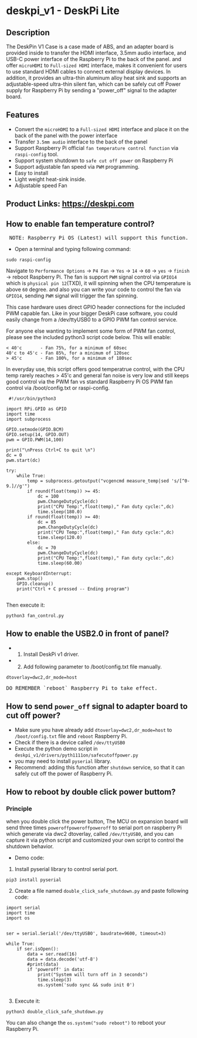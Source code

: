 # deskpi_v1 - DeskPi Lite
## Description 
The DeskPin V1 Case is a case made of ABS, and an adapter board is provided inside to transfer the HDMI interface, 3.5mm audio interface, and USB-C power interface of the Raspberry Pi to the back of the panel.
and offer `microHDMI` to `Full-sized HDMI` interface, makes it convenient for users to use standard HDMI cables to connect external display devices. 
In addition, it provides an ultra-thin aluminum alloy heat sink and supports an adjustable-speed ultra-thin silent fan, which can be safely cut off Power supply for Raspberry Pi  by sending a "power_off" signal to the adapter board.
## Features
* Convert the `microHDMI` to a `Full-sized HDMI` interface and place it on the back of the panel with the power interface
* Transfer `3.5mm audio` interface to the back of the panel
* Support Raspberry Pi official `fan temperature control function` via `raspi-config` tool.
* Support system shutdown to `safe cut off power` on Raspberry Pi 
* Support adjustable fan speed via `PWM` programming.
* Easy to install 
* Light weight heat-sink inside.
* Adjustable speed Fan
## Product Links: https://deskpi.com

## How to enable fan temperature control? 
<pre> NOTE: Raspberry Pi OS (Latest) will support this function.</pre>
* Open a terminal and typing following command:
```
sudo raspi-config 
```

Navigate to `Performance Options` -> `P4 Fan` -> `Yes` -> `14` -> `60` -> `yes` -> `finish` -> reboot Raspberry Pi.
The fan is support `PWM` signal control via `GPIO14` which is `physical pin 12`(TXD), it will spinning when the CPU temperature is above `60` degree.
and also you can write your code to control the fan via `GPIO14`, sending `PWM` signal will trigger the fan spinning.

This case hardware uses direct GPIO header connections for the included PWM capable fan. Like in your bigger DeskPi case software, you could easily change from a /dev/ttyUSB0 to a GPIO PWM fan control service.

For anyone else wanting to implement some form of PWM fan control, please see the included python3 script code below. This will enable: 

```
< 40'c       - Fan 75%, for a minimum of 60sec
40'c to 45'c - Fan 85%, for a minimum of 120sec
> 45'c       - Fan 100%, for a minimum of 180sec
```
In everyday use, this script offers good temperatrue control, with the CPU temp rarely reaches > 45'c and general fan noise is very low and still keeps good control via the PWM fan vs standard Raspberry Pi OS PWM fan control via /boot/config.txt or raspi-config.

```
 #!/usr/bin/python3

import RPi.GPIO as GPIO
import time
import subprocess

GPIO.setmode(GPIO.BCM)
GPIO.setup(14, GPIO.OUT)
pwm = GPIO.PWM(14,100)

print("\nPress Ctrl+C to quit \n")
dc = 0
pwm.start(dc)

try:
    while True:
        temp = subprocess.getoutput("vcgencmd measure_temp|sed 's/[^0-9.]//g'")
        if round(float(temp)) >= 45:
            dc = 100
            pwm.ChangeDutyCycle(dc)
            print("CPU Temp:",float(temp)," Fan duty cycle:",dc)
            time.sleep(180.0)
        if round(float(temp)) >= 40:
            dc = 85
            pwm.ChangeDutyCycle(dc)
            print("CPU Temp:",float(temp)," Fan duty cycle:",dc)
            time.sleep(120.0)
        else:
            dc = 70
            pwm.ChangeDutyCycle(dc)
            print("CPU Temp:",float(temp)," Fan duty cycle:",dc)
            time.sleep(60.00)

except KeyboardInterrupt:
    pwm.stop()
    GPIO.cleanup()
    print("Ctrl + C pressed -- Ending program")
    
```
Then execute it:
```
python3 fan_control.py
```

## How to enable the USB2.0 in front of panel?
* 1. Install DeskPi v1 driver.
* 2. Add following parameter to /boot/config.txt file manually.
```
dtoverlay=dwc2,dr_mode=host
```

<pre>DO REMEMBER `reboot` Raspberry Pi to take effect.</pre>

## How to send `power_off` signal to adapter board to cut off power?
* Make sure you have already add `dtoverlay=dwc2,dr_mode=host` to `/boot/config.txt` file and `reboot` Raspberry Pi.
* Check if there is a device called `/dev/ttyUSB0`
* Execute the python demo script in `deskpi_v1/drivers/pyth1111on/safecutoffpower.py` 
* you may need to install `pyserial` library.
* Recommend: adding this function after `shutdown` service, so that it can safely cut off the power of Raspberry Pi.  

## How to reboot by double click power buttom?
### Principle 
when you double click the power button, The MCU on expansion board will send three times `poweroffpoweroffpoweroff` to serial port on raspberry Pi which generate via dwc2 dtoverlay, called `/dev/ttyUSB0`, and you can capture it via python script and customized your own script to control the shutdown behavior.
* Demo code: 
1. Install pyserial library to control serial port. 
```
pip3 install pyserial 
```
2. Create a file named `double_click_safe_shutdown.py` and paste following code:
```
import serial
import time
import os


ser = serial.Serial('/dev/ttyUSB0', baudrate=9600, timeout=3)

while True:
    if ser.isOpen():
        data = ser.read(16)
        data = data.decode('utf-8')
        #print(data)
        if 'poweroff' in data:
            print("System will turn off in 3 seconds")
            time.sleep(3)
            os.system('sudo sync && sudo init 0')
            
```
3. Execute it:

```
python3 double_click_safe_shutdown.py
```
You can also change the `os.system("sudo reboot")` to reboot your Raspberry Pi.
